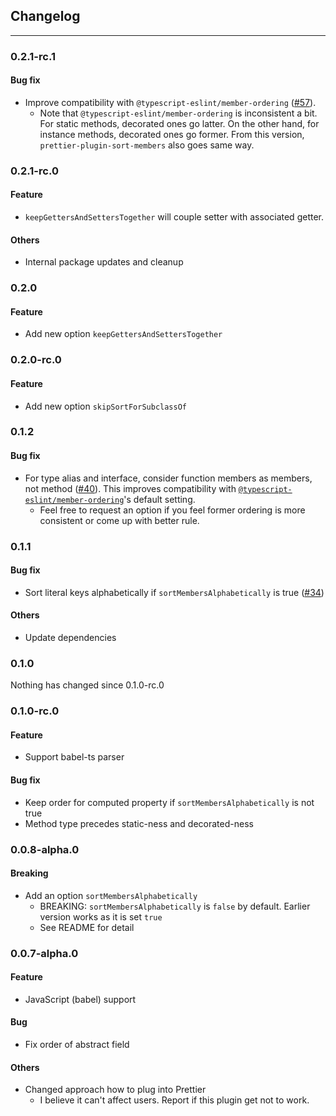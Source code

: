 ## Changelog

---

### 0.2.1-rc.1

#### Bug fix

- Improve compatibility with `@typescript-eslint/member-ordering` ([#57](https://github.com/seiyab/prettier-plugin-sort-members/issues/57)).
  - Note that `@typescript-eslint/member-ordering` is inconsistent a bit. For static methods, decorated ones go latter. On the other hand, for instance methods, decorated ones go former. From this version, `prettier-plugin-sort-members` also goes same way.

### 0.2.1-rc.0

#### Feature

- `keepGettersAndSettersTogether` will couple setter with associated getter.

#### Others

- Internal package updates and cleanup

### 0.2.0

#### Feature

- Add new option `keepGettersAndSettersTogether`

### 0.2.0-rc.0

#### Feature

- Add new option `skipSortForSubclassOf`

### 0.1.2

#### Bug fix

- For type alias and interface, consider function members as members, not method ([#40](https://github.com/seiyab/prettier-plugin-sort-members/issues/40)). This improves compatibility with [`@typescript-eslint/member-ordering`](https://typescript-eslint.io/rules/member-ordering/#default-configuration)'s default setting.
  - Feel free to request an option if you feel former ordering is more consistent or come up with better rule.

### 0.1.1

#### Bug fix

- Sort literal keys alphabetically if `sortMembersAlphabetically` is true ([#34](https://github.com/seiyab/prettier-plugin-sort-members/issues/34))

#### Others

- Update dependencies

### 0.1.0

Nothing has changed since 0.1.0-rc.0

### 0.1.0-rc.0

#### Feature

- Support babel-ts parser

#### Bug fix

- Keep order for computed property if `sortMembersAlphabetically` is not true
- Method type precedes static-ness and decorated-ness

### 0.0.8-alpha.0

#### Breaking

- Add an option `sortMembersAlphabetically`
  - BREAKING: `sortMembersAlphabetically` is `false` by default. Earlier version works as it is set `true`
  - See README for detail

### 0.0.7-alpha.0

#### Feature

- JavaScript (babel) support

#### Bug

- Fix order of abstract field

#### Others

- Changed approach how to plug into Prettier
  - I believe it can't affect users. Report if this plugin get not to work.
